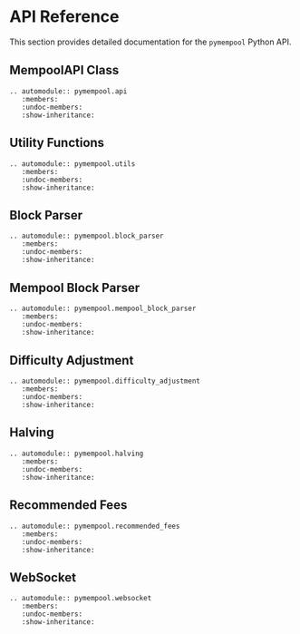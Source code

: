 # API Reference

This section provides detailed documentation for the `pymempool` Python API.

## MempoolAPI Class

```{eval-rst}
.. automodule:: pymempool.api
   :members:
   :undoc-members:
   :show-inheritance:
```

## Utility Functions

```{eval-rst}
.. automodule:: pymempool.utils
   :members:
   :undoc-members:
   :show-inheritance:
```

## Block Parser

```{eval-rst}
.. automodule:: pymempool.block_parser
   :members:
   :undoc-members:
   :show-inheritance:
```

## Mempool Block Parser

```{eval-rst}
.. automodule:: pymempool.mempool_block_parser
   :members:
   :undoc-members:
   :show-inheritance:
```

## Difficulty Adjustment

```{eval-rst}
.. automodule:: pymempool.difficulty_adjustment
   :members:
   :undoc-members:
   :show-inheritance:
```

## Halving

```{eval-rst}
.. automodule:: pymempool.halving
   :members:
   :undoc-members:
   :show-inheritance:
```

## Recommended Fees

```{eval-rst}
.. automodule:: pymempool.recommended_fees
   :members:
   :undoc-members:
   :show-inheritance:
```

## WebSocket

```{eval-rst}
.. automodule:: pymempool.websocket
   :members:
   :undoc-members:
   :show-inheritance:
```